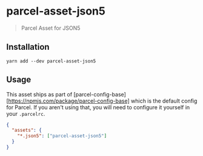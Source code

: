 # parcel-asset-json5

> Parcel Asset for JSON5

## Installation

```
yarn add --dev parcel-asset-json5
```

## Usage

This asset ships as part of [parcel-config-base][https://npmjs.com/package/parcel-config-base]
which is the default config for Parcel. If you aren't using that, you will need
to configure it yourself in your `.parcelrc`.

```json
{
  "assets": {
    "*.json5": ["parcel-asset-json5"]
  }
}
```
